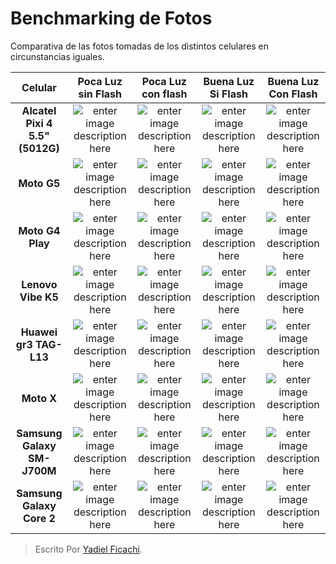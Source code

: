 # Benchmarking de Fotos
Comparativa de las fotos tomadas de los distintos celulares en circunstancias iguales.

| Celular | Poca Luz sin Flash | Poca Luz con flash | Buena Luz Si Flash | Buena Luz Con Flash |
|:--------:| :-------------:|:--------:| :-------------:|:-------------:|
| **Alcatel Pixi 4 5.5" (5012G)** | ![enter image description here](https://scontent.fpbc2-1.fna.fbcdn.net/v/t1.0-9/29243721_1557692844286675_2065481280526483456_n.jpg?oh=7061ce350d01d78e84331ea7c191d458&oe=5B401941) | ![enter image description here](https://scontent.fpbc2-1.fna.fbcdn.net/v/t1.0-9/29249241_1557693757619917_110971131611054080_n.jpg?oh=e78d22cbb2b5fd90df603066a3a7b584&oe=5B41E0D8) | ![enter image description here](https://scontent.fpbc2-1.fna.fbcdn.net/v/t1.0-9/29313529_1557693900953236_4153752464979394560_n.jpg?oh=f88df090926d3d1b8838969074af3e97&oe=5B4A5427) | ![enter image description here](https://scontent.fpbc2-1.fna.fbcdn.net/v/t1.0-9/29216730_1557693824286577_8764342485062254592_n.jpg?oh=af732cd260da428f830b3d91476c37e0&oe=5B2B84EF) |
| **Moto G5** | ![enter image description here](https://scontent.fpbc2-1.fna.fbcdn.net/v/t1.0-9/29261654_10208710027748525_2150430996292435968_n.jpg?oh=a4ab6dd8cc163cdad942e3bb170daee0&oe=5B2F2957) | ![enter image description here](https://scontent.fpbc2-1.fna.fbcdn.net/v/t1.0-9/29257545_10208710027428517_6284666326719922176_n.jpg?oh=389eb24764c6b17248fc8b04e610c38a&oe=5B3C79A3) | ![enter image description here](https://scontent.fpbc2-1.fna.fbcdn.net/v/t1.0-9/29261717_10208710020628347_4865891839753846784_n.jpg?oh=133a42e89ce8a02369d220d07817f5e7&oe=5B2D7477) | ![enter image description here](https://scontent.fpbc2-1.fna.fbcdn.net/v/t1.0-9/29313329_10208710021068358_9075762901473558528_n.jpg?oh=1dc6e7fe1f524eaf4fe56c89b0551b5e&oe=5B35F566) |
| **Moto G4 Play** | ![enter image description here](https://scontent.fpbc2-1.fna.fbcdn.net/v/t1.0-9/29244121_1557845694271390_4128419609701253120_n.jpg?oh=55a90ae8eda33a8b09b48381fb22cc8e&oe=5B3EB44C) | ![enter image description here](https://scontent.fpbc2-1.fna.fbcdn.net/v/t1.0-9/29261932_1557845620938064_859199213903282176_n.jpg?oh=88336e09c53a79a5acc1901ffdf75f68&oe=5B3C17B0) | ![enter image description here](https://scontent.fpbc2-1.fna.fbcdn.net/v/t1.0-9/29258539_1557845807604712_4774739164715286528_n.jpg?oh=b5df27486a90fb29daf21049aa199410&oe=5B414F50) | ![enter image description here](https://scontent.fpbc2-1.fna.fbcdn.net/v/t1.0-9/29262057_1557845700938056_7017583709595369472_n.jpg?oh=8bb4dead50fdf6d413c01028556395bc&oe=5B2DDA14) |
| **Lenovo Vibe K5** | ![enter image description here](https://scontent.fpbc2-1.fna.fbcdn.net/v/t1.0-9/29257973_1557858030936823_619886122956226560_n.jpg?oh=17b80453fa55947cb89c37e287a7f776&oe=5B3DB608) | ![enter image description here](https://scontent.fpbc2-1.fna.fbcdn.net/v/t1.0-9/29257780_1557858284270131_3538231682358312960_n.jpg?oh=ae13e0865acbabb89ed4c313865d5887&oe=5B2DD564) | ![enter image description here](https://scontent.fpbc2-1.fna.fbcdn.net/v/t1.0-9/29313025_1557858440936782_3766352432129376256_n.jpg?oh=80ec123b41a5873b47ad8455fff5db9b&oe=5B478B38) | ![enter image description here](https://scontent.fpbc2-1.fna.fbcdn.net/v/t1.0-9/29257698_1557858587603434_6251514650983137280_n.jpg?oh=6ded921cf9cd231b54c8861484cf1217&oe=5B348A8C) |
| **Huawei gr3 TAG-L13** | ![enter image description here](https://scontent.fpbc2-1.fna.fbcdn.net/v/t1.0-9/29257592_1557840897605203_7477822599624392704_n.jpg?oh=833d0ff2a0ae011b469aaa559c2407d9&oe=5B4A0674) | ![enter image description here](https://scontent.fpbc2-1.fna.fbcdn.net/v/t1.0-9/29340511_1557839577605335_211241141750726656_n.jpg?oh=f8d82c7607d4c21ad093174b5417093c&oe=5B01723A) | ![enter image description here](https://scontent.fpbc2-1.fna.fbcdn.net/v/t1.0-9/29258039_1557840114271948_71023546301677568_n.jpg?oh=0d1a02afb626aea5958f13a8ce7973f6&oe=5B34189A) | ![enter image description here](https://scontent.fpbc2-1.fna.fbcdn.net/v/t1.0-9/29313826_1557840790938547_3738981657818955776_n.jpg?oh=1a7e2747e63b6dda3c3e357f6fde78f2&oe=5B038EA7) |
| **Moto X** | ![enter image description here](https://scontent.fpbc2-1.fna.fbcdn.net/v/t1.0-9/29313784_1557864310936195_6733011112276525056_n.jpg?_nc_cat=0&oh=dbae550a9b04785c7071410e7104dcdf&oe=5B43A755) | ![enter image description here](https://scontent.fpbc2-1.fna.fbcdn.net/v/t1.0-9/29249378_1557863810936245_1017088877493485568_n.jpg?oh=75d783c54bc05c8aec14306222d2ee1c&oe=5B4AE490) | ![enter image description here](https://scontent.fpbc2-1.fna.fbcdn.net/v/t1.0-9/29249360_1557863847602908_112651928407638016_n.jpg?oh=d4c5fefb5e882d16a2c1107766062436&oe=5B400A7A) | ![enter image description here](https://scontent.fpbc2-1.fna.fbcdn.net/v/t1.0-9/29339556_1557863860936240_3442377757592387584_n.jpg?oh=baf0334f6c1102d730098c9004a2ddf0&oe=5B4E7141) |
| **Samsung Galaxy SM-J700M** | ![enter image description here](https://scontent.fpbc2-1.fna.fbcdn.net/v/t1.0-9/29249680_1557851554270804_5926736641468137472_n.jpg?oh=774ffa81aa2ccc76f270e140c6dce736&oe=5B3DD6C1) | ![enter image description here](https://scontent.fpbc2-1.fna.fbcdn.net/v/t1.0-9/29249929_1557851454270814_557247031421173760_n.jpg?oh=c939a637c5bd99f9734a1365e1301b93&oe=5B434EDE) | ![enter image description here](https://scontent.fpbc2-1.fna.fbcdn.net/v/t1.0-9/29243872_1557851497604143_8150939267346989056_n.jpg?oh=3a372c1c09534825a52eaf9204a8ed20&oe=5B0161CD) | ![enter image description here](https://scontent.fpbc2-1.fna.fbcdn.net/v/t1.0-9/29258598_1557851484270811_4835400282076610560_n.jpg?oh=fffc677e2cf50b407ddafd00637b2c1a&oe=5B3D3A5A) |
| **Samsung Galaxy Core 2** | ![enter image description here](https://scontent.fpbc2-1.fna.fbcdn.net/v/t1.0-9/29315332_1557875030935123_8828119476642775040_n.jpg?oh=88d7258430ea3669dbd6f910d4510490&oe=5B2E6DBE) | ![enter image description here](https://scontent.fpbc2-1.fna.fbcdn.net/v/t1.0-9/29249470_1557872974268662_2608329283763961856_n.jpg?oh=5c3e54e8f01478af953e0282b320b767&oe=5B4E645A) | ![enter image description here](https://scontent.fpbc2-1.fna.fbcdn.net/v/t1.0-9/29250143_1557873504268609_3117708183116709888_n.jpg?_nc_cat=0&oh=e9d17c1900bf63c55d0cba16660cd785&oe=5B31D3B7) | ![enter image description here](https://scontent.fpbc2-1.fna.fbcdn.net/v/t1.0-9/29315146_1557873214268638_1565286636160286720_n.jpg?oh=55af9a27a183d3f4153ae62b16797918&oe=5B41809B) |

> Escrito Por [Yadiel Ficachi](https://github.com/YadielFicachi/).


